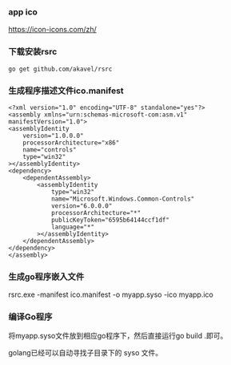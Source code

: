 ### app ico
https://icon-icons.com/zh/

### 下载安装rsrc
```
go get github.com/akavel/rsrc
```

### 生成程序描述文件ico.manifest
```
<?xml version="1.0" encoding="UTF-8" standalone="yes"?>
<assembly xmlns="urn:schemas-microsoft-com:asm.v1" manifestVersion="1.0">
<assemblyIdentity
    version="1.0.0.0"
    processorArchitecture="x86"
    name="controls"
    type="win32"
></assemblyIdentity>
<dependency>
    <dependentAssembly>
        <assemblyIdentity
            type="win32"
            name="Microsoft.Windows.Common-Controls"
            version="6.0.0.0"
            processorArchitecture="*"
            publicKeyToken="6595b64144ccf1df"
            language="*"
        ></assemblyIdentity>
    </dependentAssembly>
</dependency>
</assembly>
```

### 生成go程序嵌入文件
rsrc.exe -manifest ico.manifest -o myapp.syso -ico myapp.ico

### 编译Go程序
将myapp.syso文件放到相应go程序下，然后直接运行go build .即可。

golang已经可以自动寻找子目录下的 syso 文件。